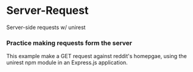 # Server-Request
Server-side requests w/ unirest

### Practice making requests form the server

This example make a GET request against reddit's homepgae, using the unirest npm module in an Express.js application.
